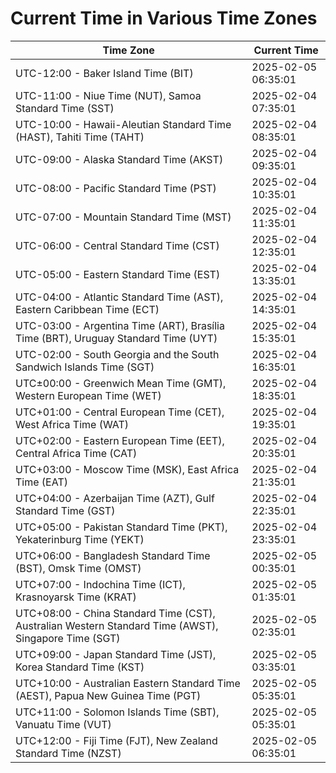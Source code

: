 # Current Time in Various Time Zones

| Time Zone | Current Time |
|-----------|--------------|
| UTC-12:00 - Baker Island Time (BIT) | 2025-02-05 06:35:01 |
| UTC-11:00 - Niue Time (NUT), Samoa Standard Time (SST) | 2025-02-04 07:35:01 |
| UTC-10:00 - Hawaii-Aleutian Standard Time (HAST), Tahiti Time (TAHT) | 2025-02-04 08:35:01 |
| UTC-09:00 - Alaska Standard Time (AKST) | 2025-02-04 09:35:01 |
| UTC-08:00 - Pacific Standard Time (PST) | 2025-02-04 10:35:01 |
| UTC-07:00 - Mountain Standard Time (MST) | 2025-02-04 11:35:01 |
| UTC-06:00 - Central Standard Time (CST) | 2025-02-04 12:35:01 |
| UTC-05:00 - Eastern Standard Time (EST) | 2025-02-04 13:35:01 |
| UTC-04:00 - Atlantic Standard Time (AST), Eastern Caribbean Time (ECT) | 2025-02-04 14:35:01 |
| UTC-03:00 - Argentina Time (ART), Brasília Time (BRT), Uruguay Standard Time (UYT) | 2025-02-04 15:35:01 |
| UTC-02:00 - South Georgia and the South Sandwich Islands Time (SGT) | 2025-02-04 16:35:01 |
| UTC±00:00 - Greenwich Mean Time (GMT), Western European Time (WET) | 2025-02-04 18:35:01 |
| UTC+01:00 - Central European Time (CET), West Africa Time (WAT) | 2025-02-04 19:35:01 |
| UTC+02:00 - Eastern European Time (EET), Central Africa Time (CAT) | 2025-02-04 20:35:01 |
| UTC+03:00 - Moscow Time (MSK), East Africa Time (EAT) | 2025-02-04 21:35:01 |
| UTC+04:00 - Azerbaijan Time (AZT), Gulf Standard Time (GST) | 2025-02-04 22:35:01 |
| UTC+05:00 - Pakistan Standard Time (PKT), Yekaterinburg Time (YEKT) | 2025-02-04 23:35:01 |
| UTC+06:00 - Bangladesh Standard Time (BST), Omsk Time (OMST) | 2025-02-05 00:35:01 |
| UTC+07:00 - Indochina Time (ICT), Krasnoyarsk Time (KRAT) | 2025-02-05 01:35:01 |
| UTC+08:00 - China Standard Time (CST), Australian Western Standard Time (AWST), Singapore Time (SGT) | 2025-02-05 02:35:01 |
| UTC+09:00 - Japan Standard Time (JST), Korea Standard Time (KST) | 2025-02-05 03:35:01 |
| UTC+10:00 - Australian Eastern Standard Time (AEST), Papua New Guinea Time (PGT) | 2025-02-05 05:35:01 |
| UTC+11:00 - Solomon Islands Time (SBT), Vanuatu Time (VUT) | 2025-02-05 05:35:01 |
| UTC+12:00 - Fiji Time (FJT), New Zealand Standard Time (NZST) | 2025-02-05 06:35:01 |
